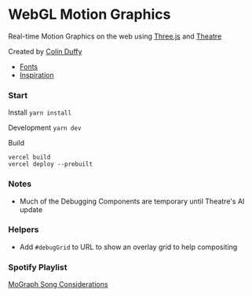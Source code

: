 # WebGL Motion Graphics

Real-time Motion Graphics on the web using [Three.js](https://threejs.org/) and [Theatre](https://www.theatrejs.com/)

Created by [Colin Duffy](http://tomorrowevening.com/)

- [Fonts](fonts.md)
- [Inspiration](inspiration.md)

### Start

Install
`yarn install`

Development
`yarn dev`

Build
```
vercel build
vercel deploy --prebuilt
```

### Notes

- Much of the Debugging Components are temporary until Theatre's AI update

### Helpers

- Add `#debugGrid` to URL to show an overlay grid to help compositing

### Spotify Playlist

[MoGraph Song Considerations](https://open.spotify.com/playlist/7dNOJW5B1XYWFM1rMGRRsf?si=d2ed4f4b48854e52)
